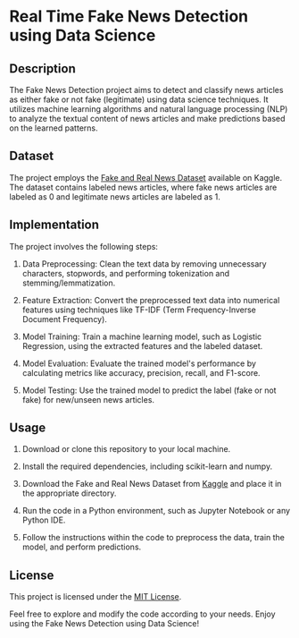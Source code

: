 # Real Time Fake News Detection using Data Science

## Description

The Fake News Detection project aims to detect and classify news articles as either fake or not fake (legitimate) using data science techniques. It utilizes machine learning algorithms and natural language processing (NLP) to analyze the textual content of news articles and make predictions based on the learned patterns.

## Dataset

The project employs the [Fake and Real News Dataset](https://www.kaggle.com/clmentbisaillon/fake-and-real-news-dataset) available on Kaggle. The dataset contains labeled news articles, where fake news articles are labeled as 0 and legitimate news articles are labeled as 1.

## Implementation

The project involves the following steps:

1. Data Preprocessing: Clean the text data by removing unnecessary characters, stopwords, and performing tokenization and stemming/lemmatization.

2. Feature Extraction: Convert the preprocessed text data into numerical features using techniques like TF-IDF (Term Frequency-Inverse Document Frequency).

3. Model Training: Train a machine learning model, such as Logistic Regression, using the extracted features and the labeled dataset.

4. Model Evaluation: Evaluate the trained model's performance by calculating metrics like accuracy, precision, recall, and F1-score.

5. Model Testing: Use the trained model to predict the label (fake or not fake) for new/unseen news articles.

## Usage

1. Download or clone this repository to your local machine.

2. Install the required dependencies, including scikit-learn and numpy.

3. Download the Fake and Real News Dataset from [Kaggle](https://www.kaggle.com/clmentbisaillon/fake-and-real-news-dataset) and place it in the appropriate directory.

4. Run the code in a Python environment, such as Jupyter Notebook or any Python IDE.

5. Follow the instructions within the code to preprocess the data, train the model, and perform predictions.

## License

This project is licensed under the [MIT License](LICENSE).

Feel free to explore and modify the code according to your needs. Enjoy using the Fake News Detection using Data Science!


